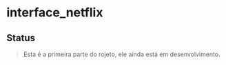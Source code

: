 # interface_netflix

## Status

> Esta é a primeira parte do rojeto, ele ainda está em desenvolvimento.
